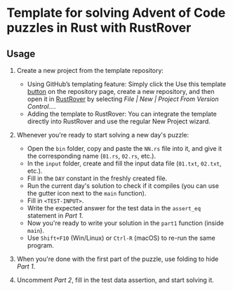 # Template for solving Advent of Code puzzles in Rust with RustRover

<!-- AOC TILES BEGIN -->
<!-- AOC TILES END -->

## Usage

1. Create a new project from the template repository:
   - Using GitHub’s templating feature: Simply click the Use this template [button](https://github.com/new?template_name=advent-of-code-rust-template&template_owner=bravit) on the repository page, create a new repository, and then open it in [RustRover](https://www.jetbrains.com/rust/) by selecting *File | New | Project From Version Control…*.
   -  Adding the template to RustRover: You can integrate the template directly into RustRover and use the regular New Project wizard.

2. Whenever you're ready to start solving a new day's puzzle:
   - Open the `bin` folder, copy and paste the `NN.rs` file into it, and give it the corresponding name (`01.rs`, `02.rs`, etc.).
   - In the `input` folder, create and fill the input data file (`01.txt`, `02.txt`, etc.).
   - Fill in the `DAY` constant in the freshly created file.
   - Run the current day's solution to check if it compiles (you can use the gutter icon next to the `main` function).
   - Fill in `<TEST-INPUT>`.
   - Write the expected answer for the test data in the `assert_eq` statement in *Part 1*.
   - Now you're ready to write your solution in the `part1` function (inside `main`).
   - Use `Shift+F10` (Win/Linux) or `Ctrl-R` (macOS) to re-run the same program.

3. When you're done with the first part of the puzzle, use folding to hide *Part 1*.

4. Uncomment *Part 2*, fill in the test data assertion, and start solving it.
